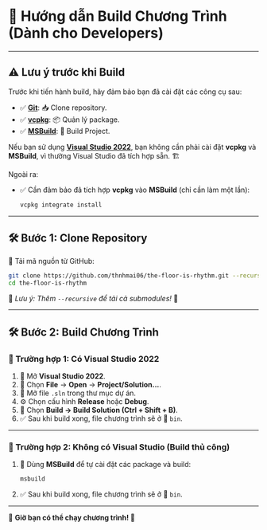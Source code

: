﻿# 🚀 Hướng dẫn Build Chương Trình (Dành cho Developers)

---

## ⚠️ Lưu ý trước khi Build
Trước khi tiến hành build, hãy đảm bảo bạn đã cài đặt các công cụ sau:

- ✅ **[Git](https://git-scm.com/downloads)**: 📥 Clone repository.
- ✅ **[vcpkg](https://github.com/microsoft/vcpkg)**: 📦 Quản lý package.
- ✅ **[MSBuild](https://github.com/dotnet/msbuild)**: 🔨 Build Project.

Nếu bạn sử dụng **[Visual Studio 2022](https://visualstudio.microsoft.com/)**, bạn không cần phải cài đặt **vcpkg** và **MSBuild**, vì thường Visual Studio đã tích hợp sẵn. 🏗️

Ngoài ra:
- ✅ Cần đảm bảo đã tích hợp **vcpkg** vào **MSBuild**  (chỉ cần làm một lần): 
  ```sh
  vcpkg integrate install
  ```

---

## 🛠 Bước 1: Clone Repository
👝 Tải mã nguồn từ GitHub:
```sh
git clone https://github.com/thnhmai06/the-floor-is-rhythm.git --recursive
cd the-floor-is-rhythm
```
📌 *Lưu ý: Thêm `--recursive` để tải cả submodules!* 🔗

---

## 🛠️ Bước 2: Build Chương Trình

### 🔹 Trường hợp 1: Có Visual Studio 2022
1. 🎯 Mở **Visual Studio 2022**.
2. 📂 Chọn **File** → **Open** → **Project/Solution...**.
3. 📄 Mở file `.sln` trong thư mục dự án.
4. ⚙️ Chọn cấu hình **Release** hoặc **Debug**.
5. 🔨 Chọn **Build -> Build Solution (Ctrl + Shift + B)**.
6. ✅ Sau khi build xong, file chương trình sẽ ở 📁 `bin`.

---

### 🔸 Trường hợp 2: Không có Visual Studio (Build thủ công)
1. 🔧 Dùng **MSBuild** để tự cài đặt các package và build:
   ```sh
   msbuild
   ```
2. ✅ Sau khi build xong, file chương trình sẽ ở 📁 `bin`.

---

🎉 **Giờ bạn có thể chạy chương trình! 🚀**

